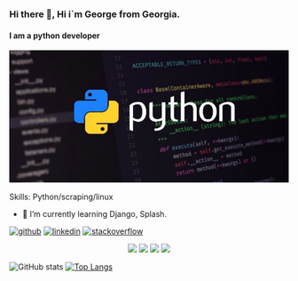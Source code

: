### Hi there 👋, Hi i`m George from Georgia.
#### I am a python developer
![I am a python developer](https://raw.githubusercontent.com/georgegozal/georgegozal/main/Screenshot%20from%202021-11-21%2008-09-58.png)


Skills: Python/scraping/linux

- 🌱 I’m currently learning Django, Splash. 


[<img src='https://cdn.jsdelivr.net/npm/simple-icons@3.0.1/icons/github.svg' alt='github' height='40'>](https://github.com/georgegozal)  [<img src='https://cdn.jsdelivr.net/npm/simple-icons@3.0.1/icons/linkedin.svg' alt='linkedin' height='40'>](https://www.linkedin.com/in/https://www.linkedin.com/in/giorgi-gozalishvili-097993200//)  [<img src='https://cdn.jsdelivr.net/npm/simple-icons@3.0.1/icons/stackoverflow.svg' alt='stackoverflow' height='40'>](https://stackoverflow.com/users/https://stackoverflow.com/users/14887655/george)  


<p align='center'>

 <img src="https://img.shields.io/badge/Python-3776AB?style=for-the-badge&logo=python&logoColor=white" />
 <img src="https://img.shields.io/badge/PostgreSQL-316192?style=for-the-badge&logo=postgresql&logoColor=white" />
 <img src="https://img.shields.io/badge/MySQL-00000F?style=for-the-badge&logo=mysql&logoColor=white" />
 <img src="https://img.shields.io/badge/SQLite-07405E?style=for-the-badge&logo=sqlite&logoColor=white" />
  
</p>




![GitHub stats](https://github-readme-stats.vercel.app/api?username=georgegozal&show_icons=true&theme=radical)
 [![Top Langs](https://github-readme-stats.vercel.app/api/top-langs/?username=georgegozal)](https://github.com/georgegozal/github-readme-stats)

